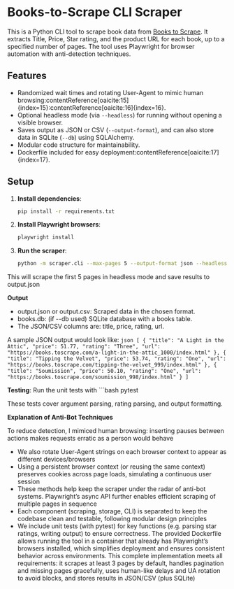 # Books-to-Scrape CLI Scraper

This is a Python CLI tool to scrape book data from [Books to Scrape](https://books.toscrape.com). It extracts Title, Price, Star rating, and the product URL for each book, up to a specified number of pages. The tool uses Playwright for browser automation with anti-detection techniques.

## Features
- Randomized wait times and rotating User-Agent to mimic human browsing:contentReference[oaicite:15]{index=15}:contentReference[oaicite:16]{index=16}.
- Optional headless mode (via `--headless`) for running without opening a visible browser.
- Saves output as JSON or CSV (`--output-format`), and can also store data in SQLite (`--db`) using SQLAlchemy.
- Modular code structure for maintainability.
- Dockerfile included for easy deployment:contentReference[oaicite:17]{index=17}.

## Setup

1. **Install dependencies**:
   ```bash
   pip install -r requirements.txt

2. **Install Playwright browsers**:
    ```bash
    playwright install

3. **Run the scraper**:
    ```bash
    python -m scraper.cli --max-pages 5 --output-format json --headless

This will scrape the first 5 pages in headless mode and save results to output.json

**Output**
 - output.json or output.csv: Scraped data in the chosen format.
 - books.db: (if --db used) SQLite database with a books table.
 - The JSON/CSV columns are: title, price, rating, url.


A sample JSON output would look like:
    ```json
    [
        {
            "title": "A Light in the Attic",
            "price": 51.77,
            "rating": "Three",
            "url": "https://books.toscrape.com/a-light-in-the-attic_1000/index.html"
        },
        {
            "title": "Tipping the Velvet",
            "price": 53.74,
            "rating": "One",
            "url": "https://books.toscrape.com/tipping-the-velvet_999/index.html"
        },
        {
            "title": "Soumission",
            "price": 50.10,
            "rating": "One",
            "url": "https://books.toscrape.com/soumission_998/index.html"
        }
    ]
    ```

**Testing**:
Run the unit tests with
    ```bash
    pytest


These tests cover argument parsing, rating parsing, and output formatting.


**Explanation of Anti-Bot Techniques**

To reduce detection, I mimiced human browsing: inserting pauses between actions makes requests erratic as a person would behave
 - We also rotate User-Agent strings on each browser context to appear as different devices/browsers
 - Using a persistent browser context (or reusing the same context) preserves cookies across page loads, simulating a continuous user session
 - These methods help keep the scraper under the radar of anti-bot systems. Playwright’s async API further enables efficient scraping of multiple pages in sequence
 - Each component (scraping, storage, CLI) is separated to keep the codebase clean and testable, following modular design principles
 - We include unit tests (with pytest) for key functions (e.g. parsing star ratings, writing output) to ensure correctness. The provided Dockerfile allows running the tool in a container that already has Playwright’s browsers installed, which simplifies deployment and ensures consistent behavior across environments. This complete implementation meets all requirements: it scrapes at least 3 pages by default, handles pagination and missing pages gracefully, uses human-like delays and UA rotation to avoid blocks, and stores results in JSON/CSV (plus SQLite)